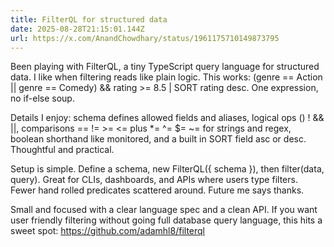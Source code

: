 ```yaml
---
title: FilterQL for structured data
date: 2025-08-28T21:15:01.144Z
url: https://x.com/AnandChowdhary/status/1961175710149873795
---
```


Been playing with FilterQL, a tiny TypeScript query language for structured data. I like when filtering reads like plain logic. This works: (genre == Action || genre == Comedy) && rating >= 8.5 | SORT rating desc. One expression, no if-else soup.  
  
Details I enjoy: schema defines allowed fields and aliases, logical ops () ! && ||, comparisons == != >= <= plus \*= ^= $= \~= for strings and regex, boolean shorthand like monitored, and a built in SORT field asc or desc. Thoughtful and practical.  
  
Setup is simple. Define a schema, new FilterQL({ schema }), then filter(data, query). Great for CLIs, dashboards, and APIs where users type filters. Fewer hand rolled predicates scattered around. Future me says thanks.  
  
Small and focused with a clear language spec and a clean API. If you want user friendly filtering without going full database query language, this hits a sweet spot: <https://github.com/adamhl8/filterql>
